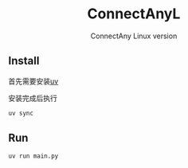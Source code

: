 <div align="center">

# ConnectAnyL

ConnectAny Linux version

</div>

## Install

首先需要安装[uv](https://docs.astral.sh/uv/)

安装完成后执行
```bash
uv sync
```

## Run

```bash
uv run main.py
```
